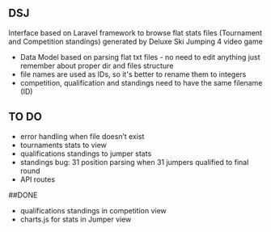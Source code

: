 ## DSJ

Interface based on Laravel framework to browse flat stats files (Tournament and Competition standings) generated by Deluxe Ski Jumping 4 video game

- Data Model based on parsing flat txt files - no need to edit anything just remember about proper dir and files structure
- file names are used as IDs, so it's better to rename them to integers
- competition, qualification and standings need to have the same filename (ID)

## TO DO
- error handling when file doesn’t exist
- tournaments stats to view
- qualifications standings to jumper stats
- standings bug: 31 position parsing when 31 jumpers qualified to final round
- API routes

##DONE
- qualifications standings in competition view
- charts.js for stats in Jumper view